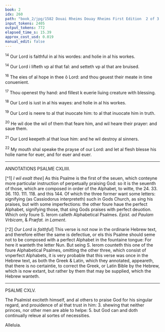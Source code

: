 ```yaml
---
book: 2
idx: 260
path: "book_2/jpg/1582 Douai Rheims Douay Rheims First Edition  2 of 3 1610 Old Testament.pdf-260.jpg"
input_tokens: 2405
output_tokens: 772
elapsed_time_s: 15.39
approx_cost_usd: 0.019
manual_edit: false
---
```

<sup>14</sup> Our Lord is faithful in al his wordes: and holie in al his workes.

<sup>14</sup> Our Lord i lifteth vp al that fal: and setteth vp al that are bruised.

<sup>16</sup> The eies of al hope in thee ô Lord: and thou geuest their meate in time conuenient.

<sup>17</sup> Thou openest thy hand: and fillest k euerie liuing creature with blessing.

<sup>18</sup> Our Lord is iust in al his wayes: and holie in al his workes.

<sup>19</sup> Our Lord is neere to al that inuocate him: to al that inuocate him in truth.

<sup>20</sup> He wil doe the wil of them that feare him, and wil heare their prayer: and saue them.

<sup>21</sup> Our Lord keepeth al that loue him: and he wil destroy al sinners.

<sup>22</sup> My mouth shal speake the prayse of our Lord: and let al flesh blesse his holie name for euer, and for euer and euer.

---

ANNOTATIONS PSALME CXLIIII.

[^1] *I wil exalt thee*] As this Psalme is the first of the seuen, which conteyne more particular instruction of perpetually praising God: so it is the seuenth of those, which are composed in order of the Alphabet, to witte, the 24. 33. 36. 110. 111. 118. and this 144. Of which the three former want some letters: signifying (as Cassiodorus interpreteth) such in Gods Church, as sing his praises, but with some imperfections: the other foure haue the perfect Alphabet, signifying those, that sing Gods praises with perfect deuotion. Which only foure S. Ierom calleth Alphabetical Psalmes. *Epist. ad Paulam Vrbicam*, & *Præfat. in Lament*.

[^2] *Our Lord is faithful*] This verse is not now in the ordinarie Hebrew text, and therefore either the same is defectiue, or els this Psalme should seme not to be composed with a perfect Alphabet in the fountaine tongue: For here it wanteth the letter Nun. But seing S. Ierom counteth this one of the foure Alphabetical Psalmes, omitting the other three, which consist of vnperfect Alphabets, it is very probable that this verse was once in the Hebrew text, as both the Greek & Latin, which they annotated, appeareth, that there is no certaintie, to correct the Greek, or Latin Bible by the Hebrew, which is now extant, but rather by them that may be supplied, which the Hebrew wanteth.

---

PSALME CXLV.

<aside>The Psalmist exciteth himself, and al others to praise God for his singular regard, and prouidence of al that trust in him: 3. shewing that neither princes, nor other men are able to helpe: 5. but God can and doth continually releue al sortes of necessities.</aside>

Alleluia.